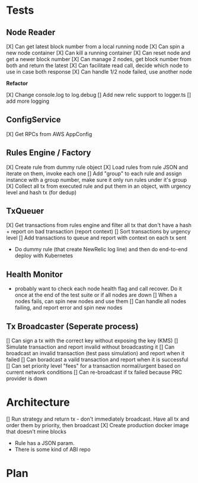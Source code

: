 # Tests

## Node Reader
[X] Can get latest block number from a local running node
[X] Can spin a new node container
[X] Can kill a running container
[X] Can reset node and get a newer block number
[X] Can manage 2 nodes, get block number from both and return the latest
[X] Can facilitate read call, decide which node to use in case both response
[X] Can handle 1/2 node failed, use another node

**Refactor**

[X] Change console.log to log.debug
[] Add new relic support to logger.ts
[] add more logging

## ConfigService
[X] Get RPCs from AWS AppConfig


## Rules Engine / Factory
[X] Create rule from dummy rule object
[X] Load rules from rule JSON and iterate on them, invoke each one
[] Add "group" to each rule and assign instance with a group number, make sure it only run rules under it's group 
[X] Collect all tx from executed rule and put them in an object, with urgency level and hash tx (for dedup)

## TxQueuer

[X] Get transactions from rules engine and filter all tx that don't have a hash + report on bad transaction (report context)
[] Sort transactions by urgency level
[] Add transactions to queue and report with context on each tx sent


- Do dummy rule (that create NewRelic log line) and then do end-to-end deploy with Kubernetes


## Health Monitor
- probably want to check each node health flag and call recover. Do it once at the end of the test suite or if all nodes are down
[] When a nodes fails, can spin new nodes and use them
[] Can handle all nodes failing, and report error and spin new nodes


## Tx Broadcaster (Seperate process)
[] Can sign a tx with the correct key without exposing the key (KMS)
[] Simulate transaction and report invalid without broadcasting it
[] Can broadcast an invalid transaction (test pass simulation) and report when it failed
[] Can boradcast a vaild transaction and report when it is successful
[] Can set priority level "fees" for a transaction normal/urgent based on current network conditions
[] Can re-broadcast if tx failed because PRC provider is down

# Architecture

[] Run strategy and return tx - don't immediately broadcast. Have all tx and order them by priority, then broadcast
[X] Create production docker image that doesn't mine blocks


- Rule has a JSON param.
- There is some kind of ABI repo

# Plan 

